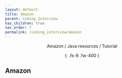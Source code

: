 ```yaml
---
layout: default
title: Amazon
parent: Coding Interview
has_children: true
nav_order: 7
permalink: /coding_interview/amazon
---
```

<div align="center" markdown="1">
Amazon / Java resources / Tutorial

{: .fs-8 .fw-400 }
</div>

## Amazon